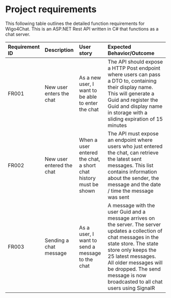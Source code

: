 # Project requirements

This following table outlines the detailed function requirements for Wigo4Chat. This is an ASP.NET Rest API written in C# that functions as a chat server.

| Requirement ID | Description | User story | Expected Behavior/Outcome |
| :------------- | :--------------------------- | :--------------------------------- | :------------------ |
| FR001 | New user enters the chat | As a new user, I want to be able to enter the chat | The API should expose a HTTP Post endpoint where users can pass a DTO to, containing their display name. This will generate a Guid and register the Guid and display name in storage with a sliding expiration of 15 minutes |
| FR002 | New user entered the chat | When a user entered the chat, a short chat history must be shown | The API must expose an endpoint where users who just entered the chat, can retrieve the latest sent messages. This list contains information about the sender, the message and the date / time the message was sent |
| FR003 | Sending a chat message | As a user, I want to send a message to the chat | A message with the user Guid and a message arrives on the server. The server updates a collection of chat messages in the state store. The state store only keeps the 25 latest messages. All older messages will be dropped. The send message is now broadcasted to all chat users using SignalR |
